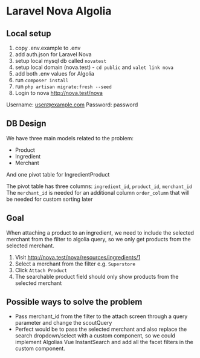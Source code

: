 # Laravel Nova Algolia

## Local setup
1. copy .env.example to .env
2. add auth.json for Laravel Nova
3. setup local mysql db called `novatest`
4. setup local domain (nova.test) - `cd public` and `valet link nova`
5. add both .env values for Algolia
6. run `composer install`
7. run `php artisan migrate:fresh --seed`
8. Login to nova http://nova.test/nova

Username: user@example.com
Password: password

## DB Design

We have three main models related to the problem:
- Product
- Ingredient
- Merchant

And one pivot table for IngredientProduct

The pivot table has three columns: `ingredient_id`, `product_id`, `merchant_id`
The `merchant_id` is needed for an additional column `order_column` that will be needed for custom sorting later

## Goal

When attaching a product to an ingredient, we need to include the selected merchant from the filter to algolia query, so we only get products from the selected merchant.

1. Visit http://nova.test/nova/resources/ingredients/1
2. Select a merchant from the filter e.g. `Superstore`
3. Click `Attach Product`
4. The searchable product field should only show products from the selected merchant

## Possible ways to solve the problem

- Pass merchant_id from the filter to the attach screen through a query parameter and change the scoutQuery
- Perfect would be to pass the selected merchant and also replace the search dropdown/select with a custom component, so we could implement Algolias Vue InstantSearch and add all the facet filters in the custom component.
